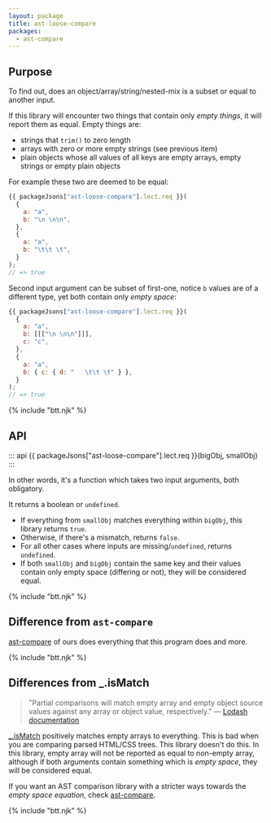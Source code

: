 ```yaml
---
layout: package
title: ast-loose-compare
packages:
  - ast-compare
---
```


## Purpose

To find out, does an object/array/string/nested-mix is a subset or equal to another input.

If this library will encounter two things that contain only _empty things_, it will report them as equal. Empty things are:

- strings that `trim()` to zero length
- arrays with zero or more empty strings (see previous item)
- plain objects whose all values of all keys are empty arrays, empty strings or empty plain objects

For example these two are deemed to be equal:

```js
{{ packageJsons["ast-loose-compare"].lect.req }}(
  {
    a: "a",
    b: "\n \n\n",
  },
  {
    a: "a",
    b: "\t\t \t",
  }
);
// => true
```

Second input argument can be subset of first-one, notice `b` values are of a different type, yet both contain only _empty space_:

```js
{{ packageJsons["ast-loose-compare"].lect.req }}(
  {
    a: "a",
    b: [[["\n \n\n"]]],
    c: "c",
  },
  {
    a: "a",
    b: { c: { d: "   \t\t \t" } },
  }
);
// => true
```

{% include "btt.njk" %}

## API

::: api
{{ packageJsons["ast-loose-compare"].lect.req }}(bigObj, smallObj)
:::

In other words, it's a function which takes two input arguments, both obligatory.

It returns a boolean or `undefined`.

- If everything from `smallObj` matches everything within `bigObj`, this library returns `true`.
- Otherwise, if there's a mismatch, returns `false`.
- For all other cases where inputs are missing/`undefined`, returns `undefined`.
- If both `smallObj` and `bigObj` contain the same key and their values contain only empty space (differing or not), they will be considered equal.

{% include "btt.njk" %}

## Difference from `ast-compare`

[ast-compare](/os/ast-compare/) of ours does everything that this program does and more.

{% include "btt.njk" %}

## Differences from \_.isMatch

> "Partial comparisons will match empty array and empty object source values against any array or object value, respectively." — [Lodash documentation](https://lodash.com/docs/4.16.4#isMatch)

[\_.isMatch](https://www.npmjs.com/package/lodash.ismatch) positively matches empty arrays to everything. This is bad when you are comparing parsed HTML/CSS trees. This library doesn't do this. In this library, empty array will not be reported as equal to non-empty array, although if both arguments contain something which is _empty space_, they will be considered equal.

If you want an AST comparison library with a stricter ways towards the _empty space equation_, check [ast-compare](/os/ast-compare/).

{% include "btt.njk" %}
